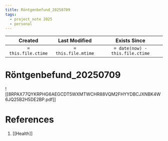 ```yaml
---
title: Röntgenbefund_20250709
tags:
  - project_note 2025
  - personal
---
```

|     Created      |  Last Modified   |       Exists Since        |
|:----------------:|:----------------:|:----------------:|
| `= this.file.ctime` | `= this.file.mtime` | `= date(now) - this.file.ctime`|

# Röntgenbefund_20250709
![[8RPAX77QYKRPHG6AEGCDT5WXMTWCHR88VQM2FHYYDBCJXNBK4W6JQ25B2H5DE2BP.pdf]]

# References
1. [[Health]]